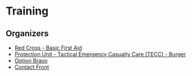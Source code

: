 # Training

## Organizers

* [Red Cross - Basic First Aid](https://www.rodekruis.be/wat-kan-jij-doen/volg-een-opleiding/onze-opleidingen/ik-wil-een-opleiding-volgen/#basiscursussen_en_vervolgcursussen)
* [Protection Unit - Tactical Emergency Casualty Care (TECC) - Burger](https://training.protectionunit.com/nl/opleidingen/ehbo-eerste-hulp/-tactical-emergency-casualty-care-tecc-burger)
* [Option Bravo](https://www.optionbravo.eu/)
* [Contact Front](https://contactfront.be/)
